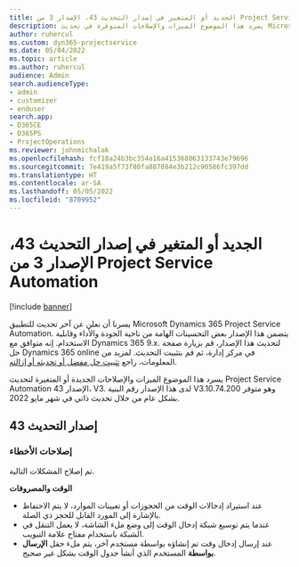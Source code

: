 ```yaml
---
title: الجديد أو المتغير في إصدار التحديث 43، الإصدار 3 من Project Service Automation
description: يسرد هذا الموضوع الميزات والإصلاحات المتوفرة في تحديث Microsoft Dynamics 365 Project Service Automation الإصدار 43، V3.
author: ruhercul
ms.custom: dyn365-projectservice
ms.date: 05/04/2022
ms.topic: article
ms.author: ruhercul
audience: Admin
search.audienceType:
- admin
- customizer
- enduser
search.app:
- D365CE
- D365PS
- ProjectOperations
ms.reviewer: johnmichalak
ms.openlocfilehash: fcf18a24b3bc354a16a415368063133743e79696
ms.sourcegitcommit: 7e419a5f73f80fa887084e3b212c90586fc397dd
ms.translationtype: HT
ms.contentlocale: ar-SA
ms.lasthandoff: 05/05/2022
ms.locfileid: "8709952"
---
```

# <a name="whats-new-or-changed-in-project-service-automation-update-release-43-v3"></a>الجديد أو المتغير في إصدار التحديث 43، الإصدار 3 من Project Service Automation

[!include [banner](../includes/psa-now-project-operations.md)]

يسرنا أن نعلن عن آخر تحديث للتطبيق Microsoft Dynamics 365 Project Service Automation. يتضمن هذا الإصدار بعض التحسينات الهامة من ناحية الجودة والأداء وقابلية الاستخدام. إنه متوافق مع Dynamics 365 9.x. لتحديث هذا الإصدار، قم بزيارة صفحة حل Dynamics 365 online في مركز إدارة، ثم قم بتثبيت التحديث. لمزيد من المعلومات، راجع [تثبيت حل مفضل أو تحديثه أو إزالته](/power-platform/admin/install-remove-preferred-solution).

يسرد هذا الموضوع الميزات والإصلاحات الجديدة أو المتغيرة لتحديث Project Service Automation الإصدار 43، V3. لدى هذا الإصدار رقم البنية V3.10.74.200 وهو متوفر بشكل عام من خلال تحديث ذاتي في شهر مايو 2022.

## <a name="update-release-43"></a>إصدار التحديث 43

### <a name="bug-fixes"></a>إصلاحات الأخطاء

تم إصلاح المشكلات التالية.


**الوقت والمصروفات**

- عند استيراد إدخالات الوقت من الحجوزات أو تعيينات الموارد، لا يتم الاحتفاظ بالإشارة إلى المورد القابل للحجز ذي الصلة.
- عندما يتم توسيع شبكة إدخال الوقت إلى وضع ملء الشاشة، لا يعمل التنقل في الشبكة باستخدام مفتاح علامة التبويب.
- عند إرسال إدخال وقت تم إنشاؤه بواسطة مستخدم آخر، يتم ملء حقل **الإرسال بواسطة** المستخدم الذي أنشأ جدول الوقت بشكل غير صحيح.
